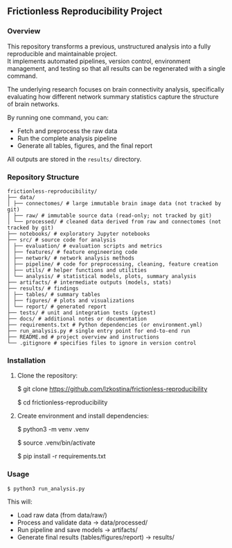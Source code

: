 ## Frictionless Reproducibility Project

### Overview
This repository transforms a previous, unstructured analysis into a fully reproducible and maintainable project.  
It implements automated pipelines, version control, environment management, and testing so that all results can be regenerated with a single command.  

The underlying research focuses on brain connectivity analysis, specifically evaluating how different network summary statistics capture the structure of brain networks.  

By running one command, you can:
- Fetch and preprocess the raw data  
- Run the complete analysis pipeline  
- Generate all tables, figures, and the final report  

All outputs are stored in the `results/` directory.

### Repository Structure
```
frictionless-reproducibility/
├── data/
│ ├── connectomes/ # large immutable brain image data (not tracked by git)
│ ├── raw/ # immutable source data (read-only; not tracked by git)
│ └── processed/ # cleaned data derived from raw and connectomes (not tracked by git)
├── notebooks/ # exploratory Jupyter notebooks
├── src/ # source code for analysis
│ ├── evaluation/ # evaluation scripts and metrics
│ ├── features/ # feature engineering code
│ ├── network/ # network analysis methods
│ ├── pipeline/ # code for preprocessing, cleaning, feature creation
│ ├── utils/ # helper functions and utilities
│ └── analysis/ # statistical models, plots, summary analysis
├── artifacts/ # intermediate outputs (models, stats)
├── results/ # findings
│ ├── tables/ # summary tables
│ ├── figures/ # plots and visualizations
│ └── report/ # generated report
├── tests/ # unit and integration tests (pytest)
├── docs/ # additional notes or documentation
├── requirements.txt # Python dependencies (or environment.yml)
├── run_analysis.py # single entry point for end-to-end run
├── README.md # project overview and instructions
└── .gitignore # specifies files to ignore in version control
```

### Installation
1. Clone the repository:


    $ git clone https://github.com/lzkostina/frictionless-reproducibility

    $ cd frictionless-reproducibility

2. Create environment and install dependencies:


    $ python3 -m venv .venv

    $ source .venv/bin/activate

    $ pip install -r requirements.txt

### Usage
   
    $ python3 run_analysis.py


This will:
* Load raw data (from data/raw/)
* Process and validate data → data/processed/
* Run pipeline and save models → artifacts/
* Generate final results (tables/figures/report) → results/